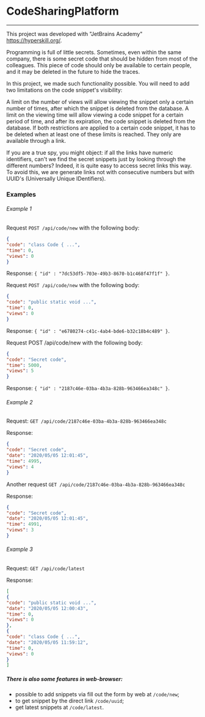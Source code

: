 # CodeSharingPlatform #
***
This project was developed with "JetBrains Academy" https://hyperskill.org/.

Programming is full of little secrets. Sometimes, even within
the same company, there is some secret code that should be 
hidden from most of the colleagues. This piece of code should 
only be available to certain people, and it may be deleted in the 
future to hide the traces.

In this project, we made such functionality possible. You will need
to add two limitations on the code snippet's visibility:

A limit on the number of views will allow viewing the snippet only a certain
number of times, after which the snippet is deleted from the database.
A limit on the viewing time will allow viewing a code snippet for a certain 
period of time, and after its expiration, the code snippet is deleted from the database.
If both restrictions are applied to a certain code snippet, it has to be deleted when at
least one of these limits is reached. They only are available through a link.

If you are a true spy, you might object: if all the links have 
numeric identifiers, can't we find the secret snippets just by 
looking through the different numbers? Indeed, it is quite easy to 
access secret links this way. To avoid this, we are generate links 
not with consecutive numbers but with UUID's (Universally Unique
IDentifiers).

### Examples

###### Example 1

Request `POST /api/code/new` with the following body:
```JSON
{
"code": "class Code { ...",
"time": 0,
"views": 0
}
```
Response: `{ "id" : "7dc53df5-703e-49b3-8670-b1c468f47f1f" }`.

Request `POST /api/code/new` with the following body:
```JSON
{
"code": "public static void ...",
"time": 0,
"views": 0
}
```
Response: `{ "id" : "e6780274-c41c-4ab4-bde6-b32c18b4c489" }`.

Request POST /api/code/new with the following body:
```JSON
{
"code": "Secret code",
"time": 5000,
"views": 5
}
```
Response: `{ "id" : "2187c46e-03ba-4b3a-828b-963466ea348c" }`.

###### Example 2

Request: `GET /api/code/2187c46e-03ba-4b3a-828b-963466ea348c`

Response:
```JSON
{
"code": "Secret code",
"date": "2020/05/05 12:01:45",
"time": 4995,
"views": 4
}
```
Another request `GET /api/code/2187c46e-03ba-4b3a-828b-963466ea348c`

Response:
```JSON
{
"code": "Secret code",
"date": "2020/05/05 12:01:45",
"time": 4991,
"views": 3
}
```

###### Example 3

Request: `GET /api/code/latest`

Response:
```JSON
[
{
"code": "public static void ...",
"date": "2020/05/05 12:00:43",
"time": 0,
"views": 0
},
{
"code": "class Code { ...",
"date": "2020/05/05 11:59:12",
"time": 0,
"views": 0
}
]
```

##### There is also some features in web-browser:
* possible to add snippets via fill out the form by web at `/code/new`;
* to get snippet by the direct link `/code/uuid`;
* get latest snippets at `/code/latest`.
